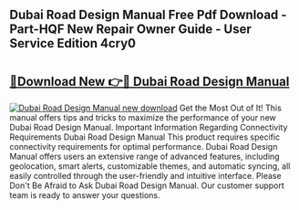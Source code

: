## Dubai Road Design Manual Free Pdf Download - Part-HQF New Repair Owner Guide - User Service Edition 4cry0

# <h2><a href="http://bc9787.oget.top/?id=Dubai+Road+Design+Manual">🔗Download New 👉🔴 Dubai Road Design Manual</a></h2>

[![Dubai Road Design Manual new download](https://i.imgur.com/5g1atiW.png)](http://bc9787.oget.top/?id=Dubai+Road+Design+Manual)
Get the Most Out of It! This manual offers tips and tricks to maximize the performance of your new Dubai Road Design Manual. Important Information Regarding Connectivity Requirements Dubai Road Design Manual This product requires specific connectivity requirements for optimal performance. Dubai Road Design Manual offers users an extensive range of advanced features, including geolocation, smart alerts, customizable themes, and automatic syncing, all easily controlled through the user-friendly and intuitive interface. Please Don't Be Afraid to Ask Dubai Road Design Manual. Our customer support team is ready to answer your questions.
